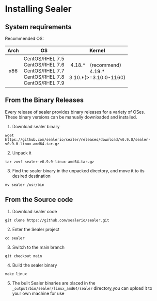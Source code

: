 # Installing Sealer

## System requirements

Recommended OS:

|             Arch               |                                             OS                                              |                              Kernel                       |
| :----------------------------: | :-----------------------------------------------------------------------------------------: | :-------------------------------------------------------: |
|             x86                | CentOS/RHEL 7.5<br>CentOS/RHEL 7.6<br>CentOS/RHEL 7.7<br>CentOS/RHEL 7.8<br>CentOS/RHEL 7.9 | 4.18.* （recommend） <br>  4.19.*  <br> 3.10.*(>=3.10.0-1160)   |

## From the Binary Releases

Every release of sealer provides binary releases for a variety of OSes. These binary versions can be manually downloaded
and installed.

1. Download sealer binary

```shell
wget https://github.com/sealerio/sealer/releases/download/v0.9.0/sealer-v0.9.0-linux-amd64.tar.gz
```

2. Unpack it

```shell
tar zxvf sealer-v0.9.0-linux-amd64.tar.gz
```

3. Find the sealer binary in the unpacked directory, and move it to its desired destination

```shell
mv sealer /usr/bin
```

## From the Source code

1. Download sealer code

```shell
git clone https://github.com/sealerio/sealer.git
```

2. Enter the Sealer project

```shell
cd sealer
```

3. Switch to the main branch

```shell
git checkout main
```

4. Build the sealer binary

```shell
make linux
```

5. The built Sealer binaries are placed in the `_output/bin/sealer/linux_amd64/sealer` directory,you can upload it to
   your own machine for use